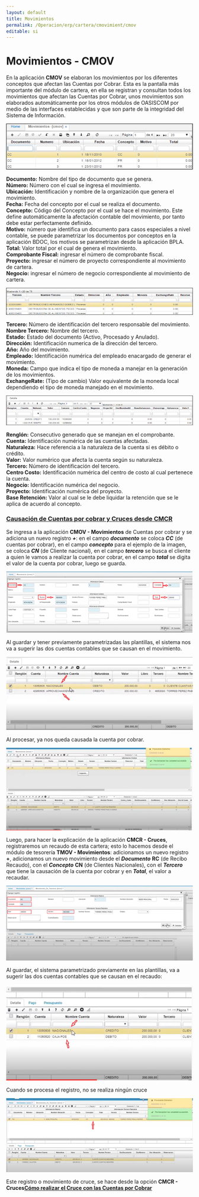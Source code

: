 ```yaml
---
layout: default
title: Movimientos
permalink: /Operacion/erp/cartera/cmovimient/cmov
editable: si
---
```


# Movimientos - CMOV

En la aplicación **CMOV** se elaboran los movimientos por los diferentes conceptos que afectan las Cuentas por Cobrar. Esta es la pantalla más importante del módulo de cartera, en ella se registran y consultan todos los movimientos que afectan las Cuentas por Cobrar, unos movimientos son elaborados automáticamente por los otros módulos de OASISCOM por medio de las interfaces establecidas y que son parte de la integridad del Sistema de Información.  

![](CMOV.png)

**Documento:** Nombre del tipo de documento que se genera.  
**Número:** Número con el cual se ingresa el movimiento.  
**Ubicación:** Identificación y nombre de la organización que genera el movimiento.  
**Fecha:** Fecha del concepto por el cual se realiza el documento.  
**Concepto:** Código del Concepto por el cual se hace el movimiento. Este define automáticamente la afectación contable del movimiento, por tanto debe estar perfectamente definido.  
**Motivo:** número que identifica un documento para casos especiales a nivel contable, se puede parametrizar los documentos por conceptos en la aplicación BDOC, los motivos se parametrizan desde la aplicación BPLA.  
**Total:** Valor total por el cual de genera el movimiento.  
**Comprobante Fiscal:** ingresar el número de comprobante fiscal.  
**Proyecto:** ingresar el número de proyecto correspondiente al movimiento de cartera.  
**Negocio:** ingresar el número de negocio correspondiente al movimiento de cartera.  

![](CMOV2.png)

**Tercero:** Número de identificación del tercero responsable del movimiento.  
**Nombre Tercero:** Nombre del tercero.  
**Estado:** Estado del documento (Activo, Procesado y Anulado).  
**Dirección:** Identificación numerica de la dirección del tercero.  
**Año:** Año del movimiento.  
**Empleado:** Identificación numérica del empleado enacargado de generar el movimiento.  
**Moneda:** Campo que indica el tipo de moneda a manejar en la generación de los movimientos.  
**ExchangeRate:**  (Tipo de cambio) Valor equivalente de la moneda local dependiendo el tipo de moneda manejado en el movimiento.  

![](CMOV3.png)

**Renglón:** Consecutivo generado que se manejan en el comprobante.  
**Cuenta:** Identificación numérica de las cuentas afectadas.  
**Naturaleza:** Hace referencia a la naturaleza de la cuenta si es débito o crédito.  
**Valor:** Valor numérico que afecta la cuenta según su naturaleza.  
**Tercero:** Número de identificación del tercero.  
**Centro Costo:** Identificación numérica del centro de costo al cual pertenece la cuenta.  
**Negocio:** Identificación numérica del negocio.  
**Proyecto:** Identificación numérica del proyecto.  
**Base Retención:** Valor al cual se le debe liquidar la retención que se le aplica de acuerdo al concepto.  

### [**Causación de Cuentas por cobrar y Cruces desde CMCR**](http://docs.oasiscom.com/Operacion/erp/cartera/cmovimient/cmov#causacion-de-cuentas-por-cobrar-y-cruces-desde-cmcr)  

Se ingresa a la aplicación **CMOV - Movimientos** de Cuentas por cobrar y se adiciona un nuevo registro **_+_**: en el campo **_documento_** se coloca **_CC_** (de cuentas por cobrar), en el campo **_concepto_** para el ejemplo de la imagen, se coloca **_CN_** (de Cliente nacional),  en el campo **_tercero_** se busca el cliente a quien le vamos a realizar la cuenta por cobrar, en el campo **_total_** se digita el valor de la cuenta por cobrar, luego se guarda.  

![](cmov4.png)

Al guardar y tener previamente parametrizadas las plantillas, el sistema nos va a sugerir las dos cuentas contables que se causan en el movimiento.  

![](cmov5.png)  

Al procesar, ya nos queda causada la cuenta por cobrar.  

![](cmov6.png)  

Luego, para hacer la explicación de la aplicación **CMCR - Cruces**, registraremos un recaudo de esta cartera; esto lo hacemos desde el módulo de tesorería **TMOV - Movimientos**: adicionamos un nuevo registro **+**, adicionamos un nuevo movimiento desde el **_Documento_** **RC** (de Recibo Recaudo), con el **_Concepto_** **CN** (de Clientes Nacionales), con el **_Tercero_** que tiene la causación de la cuenta por cobrar y en **_Total_**, el valor a recaudar.  

![](cmov7.png)  

Al guardar, el sistema parametrizado previamente en las plantillas, va a sugerir las dos cuentas contables que se causan en el recaudo:  

![](cmov8.png)  

Cuando se procesa el registro, no se realiza ningún cruce  

![](cmov9.png)  

Este registro o movimiento de cruce, se hace desde la opción **CMCR - Cruces**[**Cómo realizar el Cruce con las Cuentas por Cobrar**](http://docs.oasiscom.com/Operacion/erp/cartera/cmovimient/cmcr#como-realizar-el-cruce-con-las-cuentas-por-cobrar)



